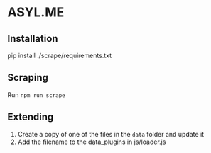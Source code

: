 ASYL.ME
========

Installation
------------

pip install ./scrape/requirements.txt


Scraping
--------

Run `npm run scrape`


Extending
---------

1.  Create a copy of one of the files in the `data` folder and update it
2.  Add the filename to the data_plugins in js/loader.js


